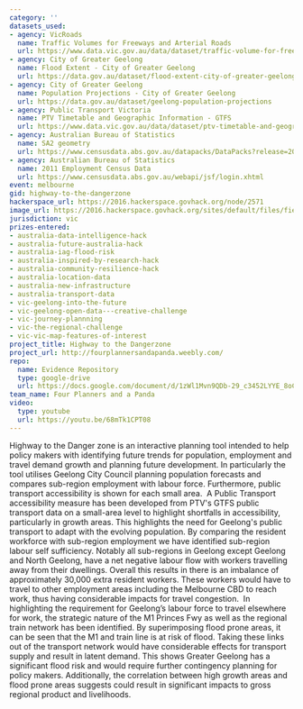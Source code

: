 ```yaml
---
category: ''
datasets_used:
- agency: VicRoads
  name: Traffic Volumes for Freeways and Arterial Roads
  url: https://www.data.vic.gov.au/data/dataset/traffic-volume-for-freeways-and-arterial-roads
- agency: City of Greater Geelong
  name: Flood Extent - City of Greater Geelong
  url: https://data.gov.au/dataset/flood-extent-city-of-greater-geelong
- agency: City of Greater Geelong
  name: Population Projections - City of Greater Geelong
  url: https://data.gov.au/dataset/geelong-population-projections
- agency: Public Transport Victoria
  name: PTV Timetable and Geographic Information - GTFS
  url: https://www.data.vic.gov.au/data/dataset/ptv-timetable-and-geographic-information-2015-gtfs
- agency: Australian Bureau of Statistics
  name: SA2 geometry
  url: https://www.censusdata.abs.gov.au/datapacks/DataPacks?release=2011
- agency: Australian Bureau of Statistics
  name: 2011 Employment Census Data
  url: https://www.censusdata.abs.gov.au/webapi/jsf/login.xhtml
event: melbourne
gid: highway-to-the-dangerzone
hackerspace_url: https://2016.hackerspace.govhack.org/node/2571
image_url: https://2016.hackerspace.govhack.org/sites/default/files/field/image/dangerzone.jpg
jurisdiction: vic
prizes-entered:
- australia-data-intelligence-hack
- australia-future-australia-hack
- australia-iag-flood-risk
- australia-inspired-by-research-hack
- australia-community-resilience-hack
- australia-location-data
- australia-new-infrastructure
- australia-transport-data
- vic-geelong-into-the-future
- vic-geelong-open-data---creative-challenge
- vic-journey-plannning
- vic-the-regional-challenge
- vic-vic-map-features-of-interest
project_title: Highway to the Dangerzone
project_url: http://fourplannersandapanda.weebly.com/
repo:
  name: Evidence Repository
  type: google-drive
  url: https://docs.google.com/document/d/1zWl1Mvn9QDb-29_c3452LYYE_8oCRgokWz2oztsj_-Q/edit
team_name: Four Planners and a Panda
video:
  type: youtube
  url: https://youtu.be/68mTk1CPT08
---
```


Highway to the Danger zone is an interactive planning tool intended to help policy makers with identifying future trends for population, employment and travel demand growth and planning future development. In particularly the tool utilises Geelong City Council planning population forecasts and compares sub-region employment with labour force. Furthermore, public transport accessibility is shown for each small area. 
A Public Transport accessibility measure has been developed from PTV's GTFS public transport data on a small-area level to highlight shortfalls in accessibility, particularly in growth areas. This highlights the need for Geelong's public transport to adapt with the evolving population. ​​​​​​​By comparing the resident workforce with sub-region employment we have identified sub-region labour self sufficiency. Notably all sub-regions in Geelong except Geelong and North Geelong, have a net negative labour flow with workers travelling away from their dwellings. Overall this results in there is an imbalance of approximately 30,000 extra resident workers. These workers would have to travel to other employment areas including the Melbourne CBD to reach work, thus having considerable impacts for travel congestion. 
In highlighting the requirement for Geelong’s labour force to travel elsewhere for work, the strategic nature of the M1 Princes Fwy as well as the regional train network has been identified.
By superimposing flood prone areas, it can be seen that the M1 and train line is at risk of flood. Taking these links out of the transport network would have considerable effects for transport supply and result in latent demand. This shows Greater Geelong has a significant flood risk and would require further contingency planning for policy makers. Additionally, the correlation between high growth areas and flood prone areas suggests could result in significant impacts to gross regional product and livelihoods.